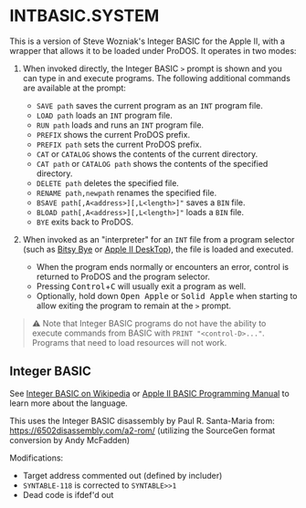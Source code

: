 # INTBASIC.SYSTEM

This is a version of Steve Wozniak's Integer BASIC for the Apple II, with a wrapper that allows it to be loaded under ProDOS. It operates in two modes:

1. When invoked directly, the Integer BASIC `>` prompt is shown and you can type in and execute programs. The following additional commands are available at the prompt:

   * `SAVE path` saves the current program as an `INT` program file.
   * `LOAD path` loads an `INT` program file.
   * `RUN path` loads and runs an `INT` program file.
   * `PREFIX` shows the current ProDOS prefix.
   * `PREFIX path` sets the current ProDOS prefix.
   * `CAT` or `CATALOG` shows the contents of the current directory.
   * `CAT path` or `CATALOG path` shows the contents of the specified directory.
   * `DELETE path` deletes the specified file.
   * `RENAME path,newpath` renames the specified file.
   * `BSAVE path[,A<address>][,L<length>]"` saves a `BIN` file.
   * `BLOAD path[,A<address>][,L<length>]"` loads a `BIN` file.
   * `BYE` exits back to ProDOS.

2. When invoked as an "interpreter" for an `INT` file from a program selector (such as [Bitsy Bye](https://prodos8.com/bitsy-bye/) or [Apple II DeskTop](https://a2desktop.com)), the file is loaded and executed.

   * When the program ends normally or encounters an error, control is returned to ProDOS and the program selector.
   * Pressing <kbd>Control</kbd>+<kbd>C</kbd> will usually exit a program as well.
   * Optionally, hold down <kbd>Open Apple</kbd> or <kbd>Solid Apple</kbd> when starting to allow exiting the program to remain at the `>` prompt.

> ⚠️ Note that Integer BASIC programs do not have the ability to execute commands from BASIC with `PRINT "<control-D>..."`. Programs that need to load resources will not work.

## Integer BASIC

See [Integer BASIC on Wikipedia](https://en.wikipedia.org/wiki/Integer_BASIC) or [Apple II BASIC Programming Manual](http://cini.classiccmp.org/pdf/Apple/Apple%20II%20Basic%20Programming%20Manual.pdf) to learn more about the language.

This uses the Integer BASIC disassembly by Paul R. Santa-Maria from: https://6502disassembly.com/a2-rom/ (utilizing the SourceGen format conversion by Andy McFadden)

Modifications:

* Target address commented out (defined by includer)
* `SYNTABLE-118` is corrected to `SYNTABLE>>1`
* Dead code is ifdef'd out
